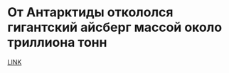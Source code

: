 # От Антарктиды откололся гигантский айсберг массой около триллиона тонн



[LINK](https://varlamov.ru/2463832.html)